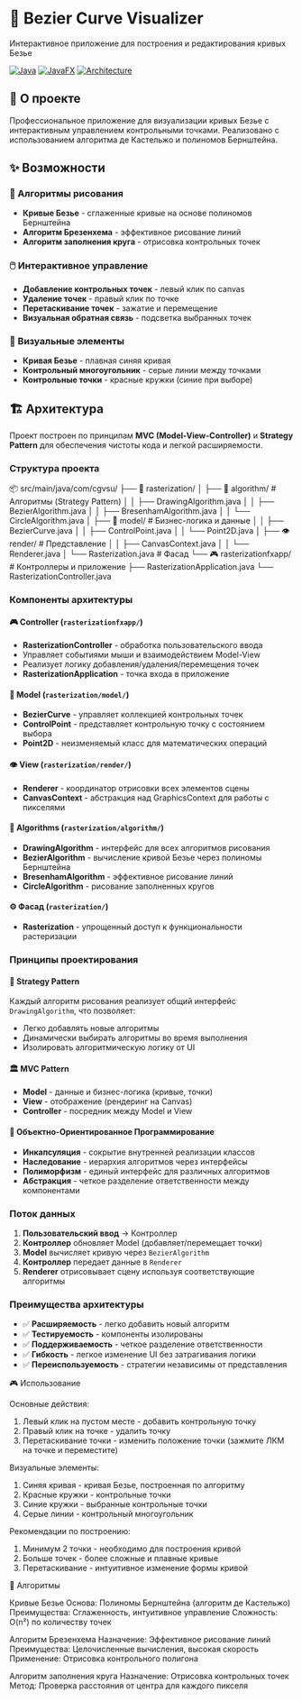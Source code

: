 # 🎯 Bezier Curve Visualizer

Интерактивное приложение для построения и редактирования кривых Безье

[![Java](https://img.shields.io/badge/Java-17%2B-orange)](https://java.com)
[![JavaFX](https://img.shields.io/badge/JavaFX-20%2B-blue)](https://openjfx.io)
[![Architecture](https://img.shields.io/badge/Architecture-MVC-brightgreen)](https://en.wikipedia.org/wiki/Model–view–controller)

## 📖 О проекте

Профессиональное приложение для визуализации кривых Безье с интерактивным управлением контрольными точками. Реализовано с использованием алгоритма де Кастельжо и полиномов Бернштейна.

## ✨ Возможности

### 🎨 Алгоритмы рисования
- **Кривые Безье** - сглаженные кривые на основе полиномов Бернштейна
- **Алгоритм Брезенхема** - эффективное рисование линий
- **Алгоритм заполнения круга** - отрисовка контрольных точек

### 🖱️ Интерактивное управление
- **Добавление контрольных точек** - левый клик по canvas
- **Удаление точек** - правый клик по точке
- **Перетаскивание точек** - зажатие и перемещение
- **Визуальная обратная связь** - подсветка выбранных точек

### 🎯 Визуальные элементы
- **Кривая Безье** - плавная синяя кривая
- **Контрольный многоугольник** - серые линии между точками
- **Контрольные точки** - красные кружки (синие при выборе)

## 🏗️ Архитектура

Проект построен по принципам **MVC (Model-View-Controller)** и **Strategy Pattern** для обеспечения чистоты кода и легкой расширяемости.

### Структура проекта
📦 src/main/java/com/cgvsu/
├── 🧮 rasterization/
│ ├── 🎯 algorithm/ # Алгоритмы (Strategy Pattern)
│ │ ├── DrawingAlgorithm.java
│ │ ├── BezierAlgorithm.java
│ │ ├── BresenhamAlgorithm.java
│ │ └── CircleAlgorithm.java
│ ├── 📐 model/ # Бизнес-логика и данные
│ │ ├── BezierCurve.java
│ │ ├── ControlPoint.java
│ │ └── Point2D.java
│ ├── 👁️ render/ # Представление
│ │ ├── CanvasContext.java
│ │ └── Renderer.java
│ └── Rasterization.java # Фасад
└── 🎮 rasterizationfxapp/ # Контроллеры и приложение
├── RasterizationApplication.java
└── RasterizationController.java


### Компоненты архитектуры

#### 🎮 Controller (`rasterizationfxapp/`)
- **RasterizationController** - обработка пользовательского ввода
- Управляет событиями мыши и взаимодействием Model-View
- Реализует логику добавления/удаления/перемещения точек
- **RasterizationApplication** - точка входа в приложение

#### 🧮 Model (`rasterization/model/`)
- **BezierCurve** - управляет коллекцией контрольных точек
- **ControlPoint** - представляет контрольную точку с состоянием выбора
- **Point2D** - неизменяемый класс для математических операций

#### 👁️ View (`rasterization/render/`)
- **Renderer** - координатор отрисовки всех элементов сцены
- **CanvasContext** - абстракция над GraphicsContext для работы с пикселями

#### 🔧 Algorithms (`rasterization/algorithm/`)
- **DrawingAlgorithm** - интерфейс для всех алгоритмов рисования
- **BezierAlgorithm** - вычисление кривой Безье через полиномы Бернштейна
- **BresenhamAlgorithm** - эффективное рисование линий
- **CircleAlgorithm** - рисование заполненных кругов

#### ⚙️ Фасад (`rasterization/`)
- **Rasterization** - упрощенный доступ к функциональности растеризации

### Принципы проектирования

#### 🎯 Strategy Pattern
Каждый алгоритм рисования реализует общий интерфейс `DrawingAlgorithm`, что позволяет:
- Легко добавлять новые алгоритмы
- Динамически выбирать алгоритмы во время выполнения
- Изолировать алгоритмическую логику от UI

#### 🏛️ MVC Pattern
- **Model** - данные и бизнес-логика (кривые, точки)
- **View** - отображение (рендеринг на Canvas)
- **Controller** - посредник между Model и View

#### 🧩 Объектно-Ориентированное Программирование
- **Инкапсуляция** - сокрытие внутренней реализации классов
- **Наследование** - иерархия алгоритмов через интерфейсы
- **Полиморфизм** - единый интерфейс для различных алгоритмов
- **Абстракция** - четкое разделение ответственности между компонентами

### Поток данных
1. **Пользовательский ввод** → Контроллер
2. **Контроллер** обновляет Model (добавляет/перемещает точки)
3. **Model** вычисляет кривую через `BezierAlgorithm`
4. **Контроллер** передает данные в `Renderer`
5. **Renderer** отрисовывает сцену используя соответствующие алгоритмы

### Преимущества архитектуры
- ✅ **Расширяемость** - легко добавить новый алгоритм
- ✅ **Тестируемость** - компоненты изолированы
- ✅ **Поддерживаемость** - четкое разделение ответственности
- ✅ **Гибкость** - легкое изменение UI без затрагивания логики
- ✅ **Переиспользуемость** - стратегии независимы от представления

🎮 Использование

Основные действия:
1) Левый клик на пустом месте - добавить контрольную точку
2) Правый клик на точке - удалить точку
3) Перетаскивание точки - изменить положение точки (зажмите ЛКМ на точке и переместите)

Визуальные элементы:
1) Синяя кривая - кривая Безье, построенная по алгоритму
2) Красные кружки - контрольные точки
3) Синие кружки - выбранные контрольные точки
4) Серые линии - контрольный многоугольник

Рекомендации по построению:
1) Минимум 2 точки - необходимо для построения кривой
2) Больше точек - более сложные и плавные кривые
3) Перетаскивание - интуитивное изменение формы кривой

🧩 Алгоритмы

Кривые Безье
Основа: Полиномы Бернштейна (алгоритм де Кастельжо)
Преимущества: Сглаженность, интуитивное управление
Сложность: O(n²) по количеству точек

Алгоритм Брезенхема
Назначение: Эффективное рисование линий
Преимущества: Целочисленные вычисления, высокая скорость
Применение: Отрисовка контрольного полигона

Алгоритм заполнения круга
Назначение: Отрисовка контрольных точек
Метод: Проверка расстояния от центра для каждого пикселя
